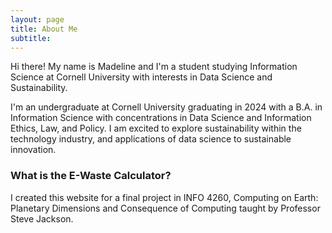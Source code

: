 ```yaml
---
layout: page
title: About Me
subtitle:
---
```

Hi there! My name is Madeline and I'm a student studying Information Science at Cornell University with interests in Data Science and Sustainability. 

I'm an undergraduate at Cornell University graduating in 2024 with a B.A. in Information Science with concentrations in Data Science and Information Ethics, Law, and Policy. I am excited to explore sustainability within the technology industry, and applications of data science to sustainable innovation. 

### What is the E-Waste Calculator?

I created this website for a final project in INFO 4260, Computing on Earth: Planetary Dimensions and Consequence of Computing taught by Professor Steve Jackson. 

